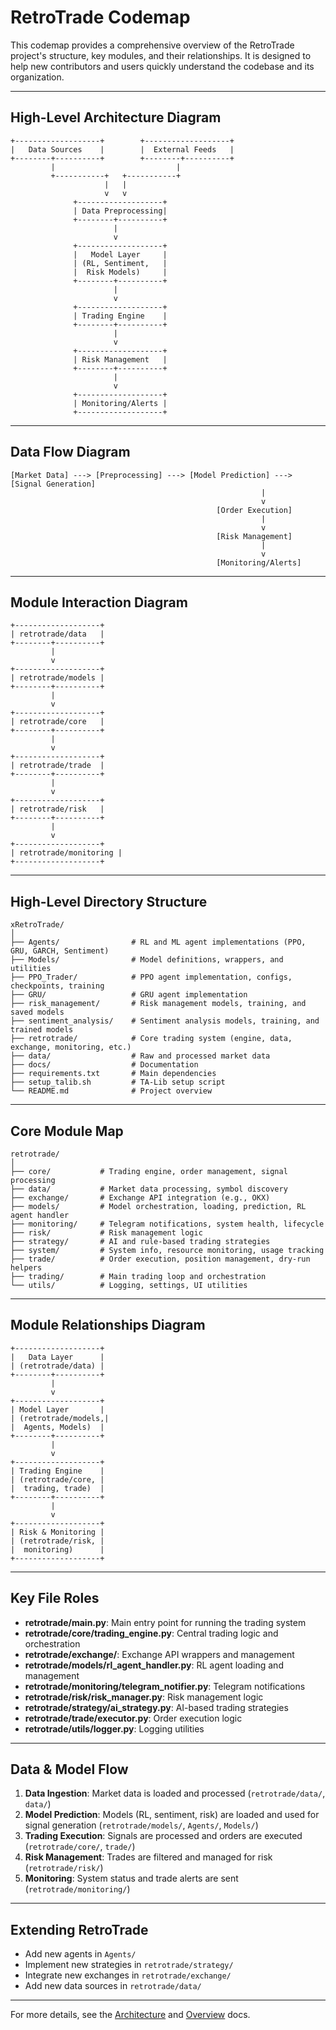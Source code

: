 # RetroTrade Codemap

This codemap provides a comprehensive overview of the RetroTrade project's structure, key modules, and their relationships. It is designed to help new contributors and users quickly understand the codebase and its organization.

---

## High-Level Architecture Diagram

```
+-------------------+        +-------------------+
|   Data Sources    |        |  External Feeds   |
+--------+----------+        +--------+----------+
         |                           |
         +-----------+   +-----------+
                     |   |
                     v   v
              +-------------------+
              | Data Preprocessing|
              +--------+----------+
                       |
                       v
              +-------------------+
              |   Model Layer     |
              | (RL, Sentiment,   |
              |  Risk Models)     |
              +--------+----------+
                       |
                       v
              +-------------------+
              | Trading Engine    |
              +--------+----------+
                       |
                       v
              +-------------------+
              | Risk Management   |
              +--------+----------+
                       |
                       v
              +-------------------+
              | Monitoring/Alerts |
              +-------------------+
```

---

## Data Flow Diagram

```
[Market Data] ---> [Preprocessing] ---> [Model Prediction] ---> [Signal Generation]
                                                        |
                                                        v
                                              [Order Execution]
                                                        |
                                                        v
                                              [Risk Management]
                                                        |
                                                        v
                                              [Monitoring/Alerts]
```

---

## Module Interaction Diagram

```
+-------------------+
| retrotrade/data   |
+--------+----------+
         |
         v
+-------------------+
| retrotrade/models |
+--------+----------+
         |
         v
+-------------------+
| retrotrade/core   |
+--------+----------+
         |
         v
+-------------------+
| retrotrade/trade  |
+--------+----------+
         |
         v
+-------------------+
| retrotrade/risk   |
+--------+----------+
         |
         v
+-------------------+
| retrotrade/monitoring |
+-------------------+
```

---

## High-Level Directory Structure

```
xRetroTrade/
│
├── Agents/                # RL and ML agent implementations (PPO, GRU, GARCH, Sentiment)
├── Models/                # Model definitions, wrappers, and utilities
├── PPO_Trader/            # PPO agent implementation, configs, checkpoints, training
├── GRU/                   # GRU agent implementation
├── risk_management/       # Risk management models, training, and saved models
├── sentiment_analysis/    # Sentiment analysis models, training, and trained models
├── retrotrade/            # Core trading system (engine, data, exchange, monitoring, etc.)
├── data/                  # Raw and processed market data
├── docs/                  # Documentation
├── requirements.txt       # Main dependencies
├── setup_talib.sh         # TA-Lib setup script
└── README.md              # Project overview
```

---

## Core Module Map

```
retrotrade/
│
├── core/           # Trading engine, order management, signal processing
├── data/           # Market data processing, symbol discovery
├── exchange/       # Exchange API integration (e.g., OKX)
├── models/         # Model orchestration, loading, prediction, RL agent handler
├── monitoring/     # Telegram notifications, system health, lifecycle
├── risk/           # Risk management logic
├── strategy/       # AI and rule-based trading strategies
├── system/         # System info, resource monitoring, usage tracking
├── trade/          # Order execution, position management, dry-run helpers
├── trading/        # Main trading loop and orchestration
└── utils/          # Logging, settings, UI utilities
```

---

## Module Relationships Diagram

```
+-------------------+
|   Data Layer      |
| (retrotrade/data) |
+--------+----------+
         |
         v
+-------------------+
| Model Layer       |
| (retrotrade/models,|
|  Agents, Models)  |
+--------+----------+
         |
         v
+-------------------+
| Trading Engine    |
| (retrotrade/core, |
|  trading, trade)  |
+--------+----------+
         |
         v
+-------------------+
| Risk & Monitoring |
| (retrotrade/risk, |
|  monitoring)      |
+-------------------+
```

---

## Key File Roles

- **retrotrade/__main__.py**: Main entry point for running the trading system
- **retrotrade/core/trading_engine.py**: Central trading logic and orchestration
- **retrotrade/exchange/**: Exchange API wrappers and management
- **retrotrade/models/rl_agent_handler.py**: RL agent loading and management
- **retrotrade/monitoring/telegram_notifier.py**: Telegram notifications
- **retrotrade/risk/risk_manager.py**: Risk management logic
- **retrotrade/strategy/ai_strategy.py**: AI-based trading strategies
- **retrotrade/trade/executor.py**: Order execution logic
- **retrotrade/utils/logger.py**: Logging utilities

---

## Data & Model Flow

1. **Data Ingestion**: Market data is loaded and processed (`retrotrade/data/`, `data/`)
2. **Model Prediction**: Models (RL, sentiment, risk) are loaded and used for signal generation (`retrotrade/models/`, `Agents/`, `Models/`)
3. **Trading Execution**: Signals are processed and orders are executed (`retrotrade/core/`, `trade/`)
4. **Risk Management**: Trades are filtered and managed for risk (`retrotrade/risk/`)
5. **Monitoring**: System status and trade alerts are sent (`retrotrade/monitoring/`)

---

## Extending RetroTrade

- Add new agents in `Agents/`
- Implement new strategies in `retrotrade/strategy/`
- Integrate new exchanges in `retrotrade/exchange/`
- Add new data sources in `retrotrade/data/`

---

For more details, see the [Architecture](Architecture.md) and [Overview](Overview.md) docs.
